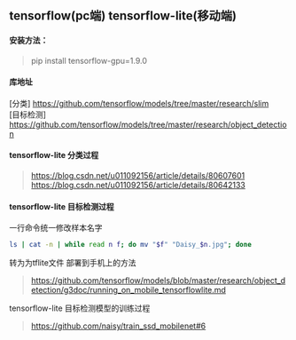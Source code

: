 ## tensorflow(pc端)    tensorflow-lite(移动端)
#### 安装方法：
> pip install tensorflow-gpu=1.9.0

#### 库地址
[分类]  https://github.com/tensorflow/models/tree/master/research/slim<br>
[目标检测]  https://github.com/tensorflow/models/tree/master/research/object_detection

#### tensorflow-lite  分类过程  
> https://blog.csdn.net/u011092156/article/details/80607601<br>
> https://blog.csdn.net/u011092156/article/details/80642133

#### tensorflow-lite  目标检测过程
一行命令统一修改样本名字 <br>
```bash
ls | cat -n | while read n f; do mv "$f" "Daisy_$n.jpg"; done 
```
转为为tflite文件 部署到手机上的方法<br>
> https://github.com/tensorflow/models/blob/master/research/object_detection/g3doc/running_on_mobile_tensorflowlite.md

tensorflow-lite 目标检测模型的训练过程<br>
> https://github.com/naisy/train_ssd_mobilenet#6
